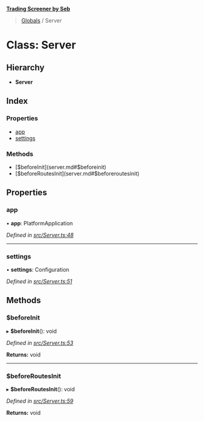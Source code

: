 **[Trading Screener by Seb](../README.md)**

> [Globals](../globals.md) / Server

# Class: Server

## Hierarchy

* **Server**

## Index

### Properties

* [app](server.md#app)
* [settings](server.md#settings)

### Methods

* [$beforeInit](server.md#$beforeinit)
* [$beforeRoutesInit](server.md#$beforeroutesinit)

## Properties

### app

•  **app**: PlatformApplication

*Defined in [src/Server.ts:48](https://github.com/wiewiur667/TradingScreener/blob/0537031/src/Server.ts#L48)*

___

### settings

•  **settings**: Configuration

*Defined in [src/Server.ts:51](https://github.com/wiewiur667/TradingScreener/blob/0537031/src/Server.ts#L51)*

## Methods

### $beforeInit

▸ **$beforeInit**(): void

*Defined in [src/Server.ts:53](https://github.com/wiewiur667/TradingScreener/blob/0537031/src/Server.ts#L53)*

**Returns:** void

___

### $beforeRoutesInit

▸ **$beforeRoutesInit**(): void

*Defined in [src/Server.ts:59](https://github.com/wiewiur667/TradingScreener/blob/0537031/src/Server.ts#L59)*

**Returns:** void
